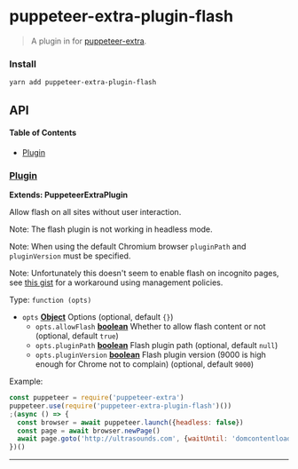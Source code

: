 # puppeteer-extra-plugin-flash

> A plugin in for [puppeteer-extra](https://github.com/berstend/puppeteer-extra).

### Install

```bash
yarn add puppeteer-extra-plugin-flash
```

## API

<!-- Generated by documentation.js. Update this documentation by updating the source code. -->

#### Table of Contents

-   [Plugin](#plugin)

### [Plugin](https://github.com/berstend/puppeteer-extra/blob/959522771a8618e8f5f97f8eb7b6193acd3fe039/packages/puppeteer-extra-plugin-flash/index.js#L31-L100)

**Extends: PuppeteerExtraPlugin**

Allow flash on all sites without user interaction.

Note: The flash plugin is not working in headless mode.

Note: When using the default Chromium browser
`pluginPath` and `pluginVersion` must be specified.

Note: Unfortunately this doesn't seem to enable flash on incognito pages,
see [this gist] for a workaround using management policies.

[this gist]: https://gist.github.com/berstend/bcd64a4a2db28afbd6486daf69f4e787

Type: `function (opts)`

-   `opts` **[Object](https://developer.mozilla.org/docs/Web/JavaScript/Reference/Global_Objects/Object)** Options (optional, default `{}`)
    -   `opts.allowFlash` **[boolean](https://developer.mozilla.org/docs/Web/JavaScript/Reference/Global_Objects/Boolean)** Whether to allow flash content or not (optional, default `true`)
    -   `opts.pluginPath` **[boolean](https://developer.mozilla.org/docs/Web/JavaScript/Reference/Global_Objects/Boolean)** Flash plugin path (optional, default `null`)
    -   `opts.pluginVersion` **[boolean](https://developer.mozilla.org/docs/Web/JavaScript/Reference/Global_Objects/Boolean)** Flash plugin version (9000 is high enough for Chrome not to complain) (optional, default `9000`)

Example:

```javascript
const puppeteer = require('puppeteer-extra')
puppeteer.use(require('puppeteer-extra-plugin-flash')())
;(async () => {
  const browser = await puppeteer.launch({headless: false})
  const page = await browser.newPage()
  await page.goto('http://ultrasounds.com', {waitUntil: 'domcontentloaded'})
})()
```

* * *
